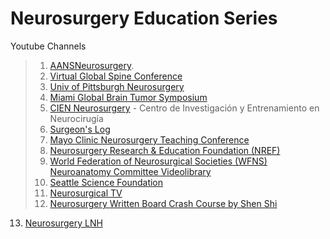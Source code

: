 # Neurosurgery Education Series 
Youtube Channels 
> 1. [AANSNeurosurgery](https://www.youtube.com/user/AANSNeurosurgery). <br>
> 2. [Virtual Global Spine Conference](https://www.youtube.com/channel/UCt1rrySlIL87Rtx5vdxxQ3w) <br>
> 3. [Univ of Pittsburgh Neurosurgery](https://www.youtube.com/channel/UCawRhKROPdiQOCG5oetlEOw) <br>
> 4. [Miami Global Brain Tumor Symposium](https://www.youtube.com/channel/UCk8xDA5Nul_0kFa2L_aOIZw) <br>
> 5. [CIEN Neurosurgery](https://www.youtube.com/channel/UCeoarBVuV8n_SrAtQ8Icc1Q) - Centro de Investigación y Entrenamiento en Neurocirugía <br>
> 6. [Surgeon's Log](https://www.youtube.com/channel/UCvG4yWZBggegY7MvKIOW4sQ) <br>
> 7. [Mayo Clinic Neurosurgery Teaching Conference](https://www.youtube.com/watch?v=sP6v54hdOjQ) <br>
> 8. [ Neurosurgery Research & Education Foundation (NREF)](https://www.youtube.com/user/NREFvideos) <br> 
> 9. [World Federation of Neurosurgical Societies (WFNS) Neuroanatomy Committee Videolibrary](https://www.youtube.com/channel/UCvMRufu7rEnrIFlbWHScE5A)  <br> 
> 10. [Seattle Science Foundation](https://www.youtube.com/channel/UChIIig54yF9aQYvpWGe1DPg) <br> 
> 11. [Neurosurgical TV](https://www.youtube.com/channel/UCHgiK6pxv2IIkfZK9BscCfA) <br> 
> 12. [Neurosurgery Written Board Crash Course by Shen Shi](https://www.youtube.com/channel/UC6PKe1zsjLRBkhUCgu4dbFA/featured) <br> 
13. [Neurosurgery LNH](https://www.youtube.com/channel/UCul0u-cVv9a_OjFaR2J5ENA/featured) <br> 
